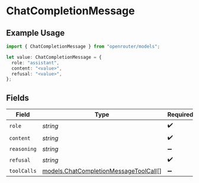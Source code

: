 # ChatCompletionMessage

## Example Usage

```typescript
import { ChatCompletionMessage } from "openrouter/models";

let value: ChatCompletionMessage = {
  role: "assistant",
  content: "<value>",
  refusal: "<value>",
};
```

## Fields

| Field                                                                                | Type                                                                                 | Required                                                                             | Description                                                                          |
| ------------------------------------------------------------------------------------ | ------------------------------------------------------------------------------------ | ------------------------------------------------------------------------------------ | ------------------------------------------------------------------------------------ |
| `role`                                                                               | *string*                                                                             | :heavy_check_mark:                                                                   | N/A                                                                                  |
| `content`                                                                            | *string*                                                                             | :heavy_check_mark:                                                                   | N/A                                                                                  |
| `reasoning`                                                                          | *string*                                                                             | :heavy_minus_sign:                                                                   | N/A                                                                                  |
| `refusal`                                                                            | *string*                                                                             | :heavy_check_mark:                                                                   | N/A                                                                                  |
| `toolCalls`                                                                          | [models.ChatCompletionMessageToolCall](../models/chatcompletionmessagetoolcall.md)[] | :heavy_minus_sign:                                                                   | N/A                                                                                  |